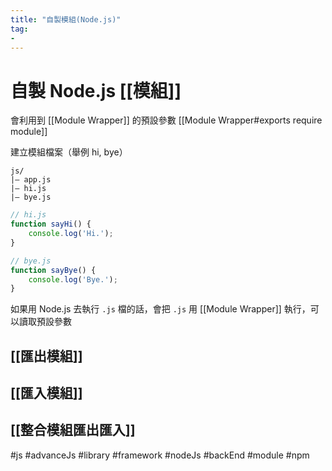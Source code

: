 ```yaml
---
title: "自製模組(Node.js)"
tag: 
- 
---
```


# 自製 Node.js [[模組]]
會利用到 [[Module Wrapper]] 的預設參數 [[Module Wrapper#exports require module]]

建立模組檔案（舉例 hi, bye）
```
js/
|– app.js		
|– hi.js
|– bye.js
```

```js
// hi.js
function sayHi() {
	console.log('Hi.');
}
```

```js
// bye.js
function sayBye() {
	console.log('Bye.');
}
```

如果用 Node.js 去執行 `.js` 檔的話，會把 `.js` 用 [[Module Wrapper]] 執行，可以讀取預設參數

## [[匯出模組]]
## [[匯入模組]]
## [[整合模組匯出匯入]]

#js #advanceJs #library #framework #nodeJs #backEnd #module #npm